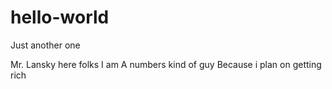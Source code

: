 # hello-world


Just another one

Mr. Lansky here folks I am A numbers kind of guy
Because i plan on getting rich
